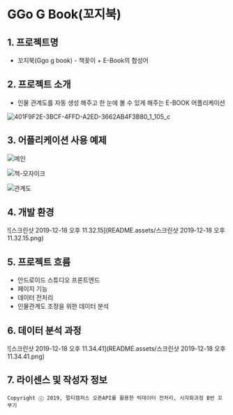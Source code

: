 # GGo G Book(꼬지북)

## 1. 프로젝트명

- 꼬지북(Ggo g book) - 책꽂이 + E-Book의 합성어

  

## 2. 프로젝트 소개

- 인물 관계도를 자동 생성 해주고 한 눈에 볼 수 있게 해주는 E-BOOK 어플리케이션

![401F9F2E-3BCF-4FFD-A2ED-3662AB4F3B80_1_105_c](README.assets/401F9F2E-3BCF-4FFD-A2ED-3662AB4F3B80_1_105_c.jpeg)



## 3. 어플리케이션 사용 예제

![메인](README.assets/메인.jpeg)



![책-모자이크](README.assets/책-모자이크.jpeg)



![관계도](README.assets/관계도.jpeg)

## 4. 개발 환경

![스크린샷 2019-12-18 오후 11.32.15](README.assets/스크린샷 2019-12-18 오후 11.32.15.png)



## 5. 프로젝트 흐름

- 안드로이드 스튜디오 프론트엔드
- 페이지 기능
- 데이터 전처리
- 인물관계도 조정을 위한 데이터 분석

## 6. 데이터 분석 과정

![스크린샷 2019-12-18 오후 11.34.41](README.assets/스크린샷 2019-12-18 오후 11.34.41.png)

## 7. 라이센스 및 작성자 정보

```
Copyright ⓒ 2019, 멀티캠퍼스 오픈API를 활용한 빅데이터 전처리, 시각화과정 B반 꼬부기
```

